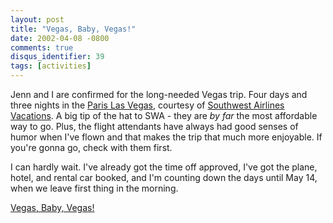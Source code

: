 ```yaml
---
layout: post
title: "Vegas, Baby, Vegas!"
date: 2002-04-08 -0800
comments: true
disqus_identifier: 39
tags: [activities]
---
```

Jenn and I are confirmed for the long-needed Vegas trip. Four days and
three nights in the [Paris Las Vegas](http://www.parislasvegas.com),
courtesy of [Southwest Airlines Vacations](http://www.swavacations.com).
A big tip of the hat to SWA - they are *by far* the most affordable way
to go. Plus, the flight attendants have always had good senses of humor
when I've flown and that makes the trip that much more enjoyable. If
you're gonna go, check with them first.
 
 I can hardly wait. I've already got the time off approved, I've got the
plane, hotel, and rental car booked, and I'm counting down the days
until May 14, when we leave first thing in the morning.
 
 [Vegas, Baby, Vegas!](http://us.imdb.com/Quotes?0117802)

